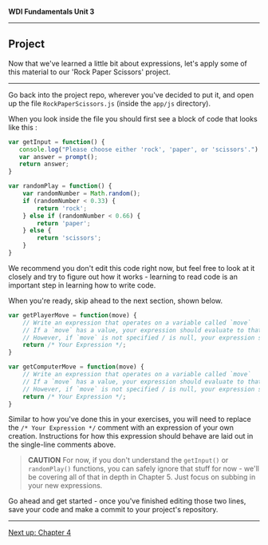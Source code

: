 **WDI Fundamentals Unit 3**

---

## Project

Now that we've learned a little bit about expressions, let's apply some of this material to our 'Rock Paper Scissors' project.

---

Go back into the project repo, wherever you've decided to put it, and open up the file `RockPaperScissors.js` (inside the `app/js` directory).

When you look inside the file you should first see a block of code that looks like this :

```javascript
var getInput = function() {
   console.log("Please choose either 'rock', 'paper', or 'scissors'.")
   var answer = prompt();
   return answer;
}

var randomPlay = function() {
    var randomNumber = Math.random();
    if (randomNumber < 0.33) {
        return 'rock';
    } else if (randomNumber < 0.66) {
        return 'paper';
    } else {
        return 'scissors';
    }
}
```

We recommend you don't edit this code right now, but feel free to look at it closely and try to figure out how it works - learning to read code is an important step in learning how to write code.

When you're ready, skip ahead to the next section, shown below.

```javascript
var getPlayerMove = function(move) {
    // Write an expression that operates on a variable called `move`
    // If a `move` has a value, your expression should evaluate to that value.
    // However, if `move` is not specified / is null, your expression should equal `getInput()`.
    return /* Your Expression */;
}

var getComputerMove = function(move) {
    // Write an expression that operates on a variable called `move`
    // If a `move` has a value, your expression should evaluate to that value.
    // However, if `move` is not specified / is null, your expression should equal `randomPlay()`.
    return /* Your Expression */;
}
```

Similar to how you've done this in your exercises, you will need to replace the `/* Your Expression */` comment with an expression of your own creation. Instructions for how this expression should behave are laid out in the single-line comments above.

> **CAUTION** For now, if you don't understand the `getInput()` or `randomPlay()` functions, you can safely ignore that stuff for now - we'll be covering all of that in depth in Chapter 5. Just focus on subbing in your new expressions.

Go ahead and get started - once you've finished editing those two lines, save your code and make a commit to your project's repository.

---
[Next up: Chapter 4](../04_chapter/intro.md)
